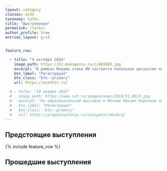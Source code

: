 ```yaml
---
layout: category
classes: wide
taxonomy: talks
title: "Выступления"
permalink: /talks/
author_profile: true
entries_layout: grid


feature_row:

  - title: "9 октября 2024"
    image_path: https://b1.mskagency.ru/c/865665.jpg
    excerpt: "В рамках Форума этики ИИ состоится панельная дискуссия по этике ИИ в финансовом секторе."
    btn_label: "Регистрация"
    btn_class: "btn--primary"
    url: https://aiethic.ru/

  # - title: "19 ноября 2023"
  #   image_path: https://www.sut.ru/images/news/2018/11.09/5.jpg
  #   excerpt: "На образовательной выставке в Москве Михаил Коротеев познакомит участников с современным ИТ-образованием."
  #   btn_label: "Регистрация"
  #   btn_class: "btn--primary"
  #   url: https://propostuplenie.ru/navigator/moskva/
---
```


Предстоящие выступления
---

{% include feature_row %}


Прошедшие выступления
---
